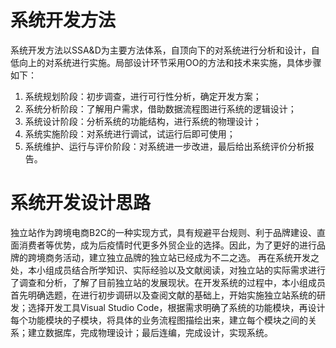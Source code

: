 # 系统开发方法
系统开发方法以SSA&D为主要方法体系，自顶向下的对系统进行分析和设计，自低向上的对系统进行实施。局部设计环节采用OO的方法和技术来实施，具体步骤如下：
1. 系统规划阶段：初步调查，进行可行性分析，确定开发方案；
2. 系统分析阶段：了解用户需求，借助数据流程图进行系统的逻辑设计；
3. 系统设计阶段：分析系统的功能结构，进行系统的物理设计；
4. 系统实施阶段：对系统进行调试，试运行后即可使用；
5. 系统维护、运行与评价阶段：对系统进一步改进，最后给出系统评价分析报告。

# 系统开发设计思路
独立站作为跨境电商B2C的一种实现方式，具有规避平台规则、利于品牌建设、直面消费者等优势，成为后疫情时代更多外贸企业的选择。因此，为了更好的进行品牌的跨境商务活动，建立独立品牌的独立站已经成为不二之选。
再在系统开发之处，本小组成员结合所学知识、实际经验以及文献阅读，对独立站的实际需求进行了调查和分析，了解了目前独立站的发展现状。在开发系统的过程中，本小组成员首先明确选题，在进行初步调研以及查阅文献的基础上，开始实施独立站系统的研发；选择开发工具Visual Studio Code，根据需求明确了系统的功能模块，再设计每个功能模块的子模块，将具体的业务流程图描绘出来，建立每个模块之间的关系；建立数据库，完成物理设计；最后连编，完成设计，实现系统。